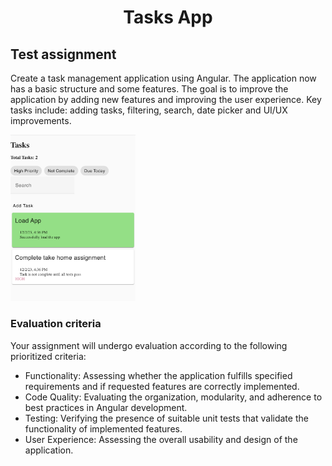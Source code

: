 <h1 align="center">
  Tasks App
</h1>

## Test assignment

Create a task management application using Angular. The application now has a basic structure and some features. The goal is to improve the application by adding new features and improving the user experience. Key tasks include: adding tasks, filtering, search, date picker and UI/UX improvements.

<img src="./src/assets/web-app-demo.png" alt="Client Demo" width="200"/>

### Evaluation criteria

Your assignment will undergo evaluation according to the following prioritized criteria:
- Functionality: Assessing whether the application fulfills specified requirements and if requested features are correctly implemented.
- Code Quality: Evaluating the organization, modularity, and adherence to best practices in Angular development.
- Testing: Verifying the presence of suitable unit tests that validate the functionality of implemented features.
- User Experience: Assessing the overall usability and design of the application.
